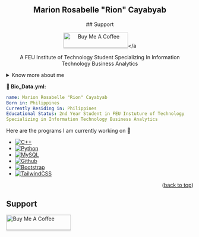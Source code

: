 <a name="readme-top"></a>
 
<br />
<div align="center">
 
  <h2 align="center" style= "font-color: #8abd91">Marion Rosabelle "Rion" Cayabyab</h2>
## Support

<img src="https://www.pinterest.com/pin/828592031463607059/" alt="Buy Me A Coffee" style="height: 41px !important;width: 174px !important;box-shadow: 0px 3px 2px 0px rgba(190, 190, 190, 0.5) !important;-webkit-box-shadow: 0px 3px 2px 0px rgba(190, 190, 190, 0.5) !important;" ></a
  </a>


  <p align="center">
   A FEU Institute of Technology Student Specializing In Information Technology Business Analytics
    <br />
    </p> </div>

<details>
  <summary>Know more about me</summary>
  <ol>
    <li>
       <a href="#about-the-project">Who is Rion?</a>
    <ul>
    </ul>
    </li></ol></details> 
      
      
**:eyes: Bio_Data.yml:**

```yaml
name: Marion Rosabelle "Rion" Cayabyab
Born in: Philippines
Currently Residing in: Philippines
Educational Status: 2nd Year Student in FEU Instuture of Technology
Specializing in Information Technology Business Analytics
```
Here are the programs I am currently working on 💚

* [![C++][cpp.com]][cpp-url]
* [![Python][python.com]][python-url]
* [![MySQL][Mysql.com]][Mysql-url]
* [![Github][Github.com]][Github-url]
* [![Bootstrap][Bootstrap.com]][Bootstrap-url]
* [![TailwindCSS][TailwindCSS.com]][TailwindCSS-url]

<p align="right">(<a href="#readme-top">back to top</a>)</p>

## Support

<a href="https://www.buymeacoffee.com/5Zn8Xh3l9" target="_blank"><img src="https://www.buymeacoffee.com/assets/img/custom_images/purple_img.png" alt="Buy Me A Coffee" style="height: 41px !important;width: 174px !important;box-shadow: 0px 3px 2px 0px rgba(190, 190, 190, 0.5) !important;-webkit-box-shadow: 0px 3px 2px 0px rgba(190, 190, 190, 0.5) !important;" ></a>

[cpp.com]: https://img.shields.io/badge/C++-00599C?style=for-the-badge&logo=c%2B%2B&logoColor=white
[cpp-url]: https://www.cplusplus.com

[python.com]: https://img.shields.io/badge/Python-3776AB?style=for-the-badge&logo=python&logoColor=white
[python-url]: https://www.python.org

[MySQL.com]: https://img.shields.io/badge/MySQL-00000F?style=for-the-badge&logo=mysql&logoColor=white
[MySQL-url]: https://www.mysql.com

[Github.com]: https://img.shields.io/badge/GitHub-100000?style=for-the-badge&logo=github&logoColor=white
[Github-url]: https://github.com

[Bootstrap.com]: https://img.shields.io/badge/Bootstrap-563D7C?style=for-the-badge&logo=bootstrap&logoColor=white
[Bootstrap-url]: https://getbootstrap.com

[TailwindCSS.com]: https://img.shields.io/badge/Tailwind_CSS-38B2AC?style=for-the-badge&logo=tailwind-css&logoColor=white
[TailwindCSS-url]: https://tailwindcss.com

